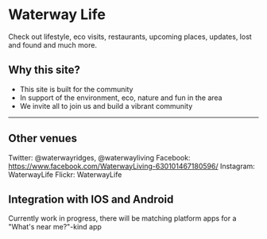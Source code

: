 Waterway Life
=========================

Check out lifestyle, eco visits, restaurants, upcoming places, updates, lost and found and much more.

## Why this site?
 - This site is built for the community
 - In support of the environment, eco, nature and fun in the area
 - We invite all to join us and build a vibrant community

---
## Other venues
Twitter: @waterwayridges, @waterwayliving
Facebook: https://www.facebook.com/WaterwayLiving-630101467180596/
Instagram: WaterwayLife
Flickr: WaterwayLife

## Integration with IOS and Android
Currently work in progress, there will be matching platform apps for a "What's near me?"-kind app

